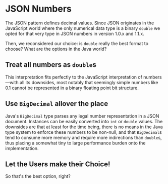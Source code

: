 # JSON Numbers

The JSON pattern defines decimal values.
Since JSON originates in the JavaScript world
where the only numerical data type is a binary `double`
we opted for that very type in JSON numbers in version 1.0.x and 1.1.x.

Then, we reconsidered our choice: is `double` really the best
format to choose? What are the options in the Java world?

## Treat all numbers as `double`s

This interpretation fits perfectly to the JavaScript interpretation
of numbers—with all its downsides, most notably that seemingly 
simple numbers like 0.1 cannot be represented in a binary floating point
bit structure.

## Use `BigDecimal` allover the place

Java's `BigDecimal` type parses any legal number representation 
in a JSON document. Instances can be easily converted into
`int` or `double` values. The downsides are that at least for the time being, 
there is no means in the Java type system to enforce these numbers to be non-null, 
and that `BigDecimal`s tend to consume more memory and require more indirections
than `double`s, thus placing a somewhat tiny to large performance burden onto 
the implementation.

## Let the Users make their Choice!

So that's the best option, right? 
